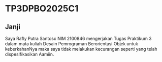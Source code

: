 # TP3DPBO2025C1
## Janji

Saya Rafly Putra Santoso NIM 2100846 mengerjakan Tugas Praktikum 3 dalam mata kuliah Desain Pemrograman Berorientasi Objek untuk keberkahanNya maka saya tidak melakukan kecurangan seperti yang telah dispesifikasikan Aamiin.
